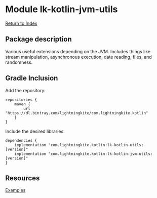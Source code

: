 # Module lk-kotlin-jvm-utils

[Return to Index](../)

## Package description

Various useful extensions depending on the JVM.
Includes things like stream manipulation, asynchronous execution, date reading, files, and randomness.

## Gradle Inclusion



Add the repository:

```
repositories {
    maven {
        url "https://dl.bintray.com/lightningkite/com.lightningkite.kotlin"
    }
}
```

Include the desired libraries:

```
dependencies {
    implementation "com.lightningkite.kotlin:lk-kotlin-utils:[version]"
    implementation "com.lightningkite.kotlin:lk-kotlin-jvm-utils:[version]"
}
```

## Resources

[Examples](https://github.com/lightningkite/lk-kotlin/tree/master/lk-kotlin-jvm-utils/src/test/kotlin/lk/kotlin/jvm/utils/example)
